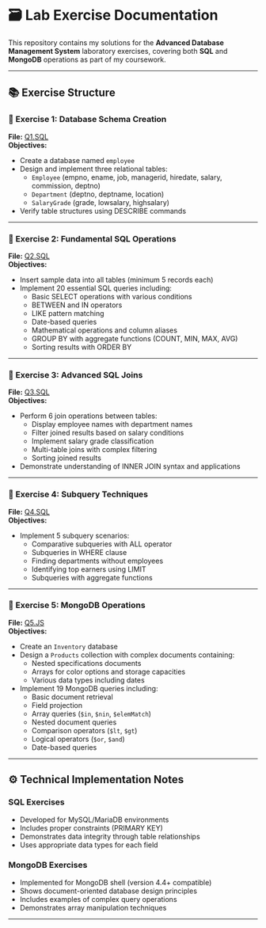 # 🗃️ Lab Exercise Documentation

This repository contains my solutions for the **Advanced Database Management System** laboratory exercises, covering both **SQL** and **MongoDB** operations as part of my coursework.

---

## 📚 Exercise Structure

### 📝 Exercise 1: Database Schema Creation  
**File:** [Q1.SQL](./Q1.SQL)  
**Objectives:**
- Create a database named `employee`
- Design and implement three relational tables:
  - `Employee` (empno, ename, job, managerid, hiredate, salary, commission, deptno)
  - `Department` (deptno, deptname, location)
  - `SalaryGrade` (grade, lowsalary, highsalary)
- Verify table structures using DESCRIBE commands

---

### 📝 Exercise 2: Fundamental SQL Operations  
**File:** [Q2.SQL](./Q2.SQL)  
**Objectives:**
- Insert sample data into all tables (minimum 5 records each)
- Implement 20 essential SQL queries including:
  - Basic SELECT operations with various conditions
  - BETWEEN and IN operators
  - LIKE pattern matching
  - Date-based queries
  - Mathematical operations and column aliases
  - GROUP BY with aggregate functions (COUNT, MIN, MAX, AVG)
  - Sorting results with ORDER BY

---

### 📝 Exercise 3: Advanced SQL Joins  
**File:** [Q3.SQL](./Q3.SQL)  
**Objectives:**
- Perform 6 join operations between tables:
  - Display employee names with department names
  - Filter joined results based on salary conditions
  - Implement salary grade classification
  - Multi-table joins with complex filtering
  - Sorting joined results
- Demonstrate understanding of INNER JOIN syntax and applications

---

### 📝 Exercise 4: Subquery Techniques  
**File:** [Q4.SQL](./Q4.SQL)  
**Objectives:**
- Implement 5 subquery scenarios:
  - Comparative subqueries with ALL operator
  - Subqueries in WHERE clause
  - Finding departments without employees
  - Identifying top earners using LIMIT
  - Subqueries with aggregate functions

---

### 📝 Exercise 5: MongoDB Operations  
**File:** [Q5.JS](./Q5.JS)  
**Objectives:**
- Create an `Inventory` database
- Design a `Products` collection with complex documents containing:
  - Nested specifications documents
  - Arrays for color options and storage capacities
  - Various data types including dates
- Implement 19 MongoDB queries including:
  - Basic document retrieval
  - Field projection
  - Array queries (`$in`, `$nin`, `$elemMatch`)
  - Nested document queries
  - Comparison operators (`$lt`, `$gt`)
  - Logical operators (`$or`, `$and`)
  - Date-based queries

---

## ⚙️ Technical Implementation Notes

### SQL Exercises
- Developed for MySQL/MariaDB environments
- Includes proper constraints (PRIMARY KEY)
- Demonstrates data integrity through table relationships
- Uses appropriate data types for each field

### MongoDB Exercises
- Implemented for MongoDB shell (version 4.4+ compatible)
- Shows document-oriented database design principles
- Includes examples of complex query operations
- Demonstrates array manipulation techniques

---
